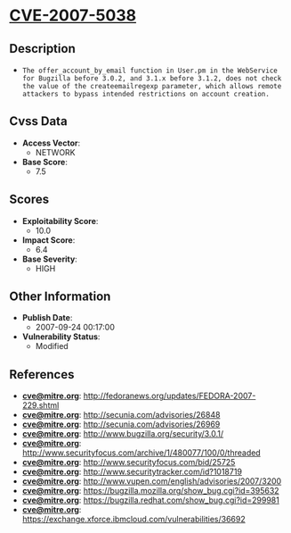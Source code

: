 
# [CVE-2007-5038](http://fedoranews.org/updates/FEDORA-2007-229.shtml)

## Description

- `The offer_account_by_email function in User.pm in the WebService for Bugzilla before 3.0.2, and 3.1.x before 3.1.2, does not check the value of the createemailregexp parameter, which allows remote attackers to bypass intended restrictions on account creation.`

## Cvss Data

- **Access Vector**:
  - NETWORK
- **Base Score**:
  - 7.5

## Scores

- **Exploitability Score**:
  - 10.0
- **Impact Score**:
  - 6.4
- **Base Severity**:
  - HIGH

## Other Information

- **Publish Date**:
  - 2007-09-24 00:17:00
- **Vulnerability Status**:
  - Modified

## References

- **cve@mitre.org**: http://fedoranews.org/updates/FEDORA-2007-229.shtml
- **cve@mitre.org**: http://secunia.com/advisories/26848
- **cve@mitre.org**: http://secunia.com/advisories/26969
- **cve@mitre.org**: http://www.bugzilla.org/security/3.0.1/
- **cve@mitre.org**: http://www.securityfocus.com/archive/1/480077/100/0/threaded
- **cve@mitre.org**: http://www.securityfocus.com/bid/25725
- **cve@mitre.org**: http://www.securitytracker.com/id?1018719
- **cve@mitre.org**: http://www.vupen.com/english/advisories/2007/3200
- **cve@mitre.org**: https://bugzilla.mozilla.org/show_bug.cgi?id=395632
- **cve@mitre.org**: https://bugzilla.redhat.com/show_bug.cgi?id=299981
- **cve@mitre.org**: https://exchange.xforce.ibmcloud.com/vulnerabilities/36692
